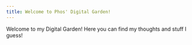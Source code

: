 ```yaml
---
title: Welcome to Phos' Digital Garden!
---
```

Welcome to my Digital Garden! Here you can find my thoughts and stuff I guess!